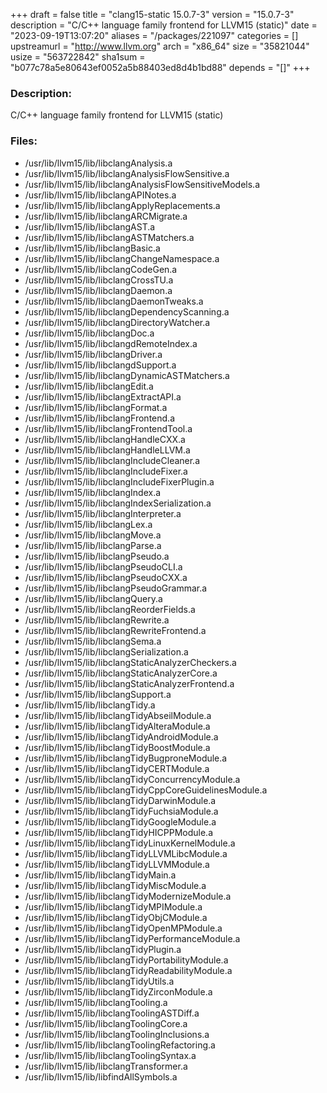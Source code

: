 +++
draft = false
title = "clang15-static 15.0.7-3"
version = "15.0.7-3"
description = "C/C++ language family frontend for LLVM15 (static)"
date = "2023-09-19T13:07:20"
aliases = "/packages/221097"
categories = []
upstreamurl = "http://www.llvm.org"
arch = "x86_64"
size = "35821044"
usize = "563722842"
sha1sum = "b077c78a5e80643ef0052a5b88403ed8d4b1bd88"
depends = "[]"
+++
### Description: 
C/C++ language family frontend for LLVM15 (static)

### Files: 
* /usr/lib/llvm15/lib/libclangAnalysis.a
* /usr/lib/llvm15/lib/libclangAnalysisFlowSensitive.a
* /usr/lib/llvm15/lib/libclangAnalysisFlowSensitiveModels.a
* /usr/lib/llvm15/lib/libclangAPINotes.a
* /usr/lib/llvm15/lib/libclangApplyReplacements.a
* /usr/lib/llvm15/lib/libclangARCMigrate.a
* /usr/lib/llvm15/lib/libclangAST.a
* /usr/lib/llvm15/lib/libclangASTMatchers.a
* /usr/lib/llvm15/lib/libclangBasic.a
* /usr/lib/llvm15/lib/libclangChangeNamespace.a
* /usr/lib/llvm15/lib/libclangCodeGen.a
* /usr/lib/llvm15/lib/libclangCrossTU.a
* /usr/lib/llvm15/lib/libclangDaemon.a
* /usr/lib/llvm15/lib/libclangDaemonTweaks.a
* /usr/lib/llvm15/lib/libclangDependencyScanning.a
* /usr/lib/llvm15/lib/libclangDirectoryWatcher.a
* /usr/lib/llvm15/lib/libclangDoc.a
* /usr/lib/llvm15/lib/libclangdRemoteIndex.a
* /usr/lib/llvm15/lib/libclangDriver.a
* /usr/lib/llvm15/lib/libclangdSupport.a
* /usr/lib/llvm15/lib/libclangDynamicASTMatchers.a
* /usr/lib/llvm15/lib/libclangEdit.a
* /usr/lib/llvm15/lib/libclangExtractAPI.a
* /usr/lib/llvm15/lib/libclangFormat.a
* /usr/lib/llvm15/lib/libclangFrontend.a
* /usr/lib/llvm15/lib/libclangFrontendTool.a
* /usr/lib/llvm15/lib/libclangHandleCXX.a
* /usr/lib/llvm15/lib/libclangHandleLLVM.a
* /usr/lib/llvm15/lib/libclangIncludeCleaner.a
* /usr/lib/llvm15/lib/libclangIncludeFixer.a
* /usr/lib/llvm15/lib/libclangIncludeFixerPlugin.a
* /usr/lib/llvm15/lib/libclangIndex.a
* /usr/lib/llvm15/lib/libclangIndexSerialization.a
* /usr/lib/llvm15/lib/libclangInterpreter.a
* /usr/lib/llvm15/lib/libclangLex.a
* /usr/lib/llvm15/lib/libclangMove.a
* /usr/lib/llvm15/lib/libclangParse.a
* /usr/lib/llvm15/lib/libclangPseudo.a
* /usr/lib/llvm15/lib/libclangPseudoCLI.a
* /usr/lib/llvm15/lib/libclangPseudoCXX.a
* /usr/lib/llvm15/lib/libclangPseudoGrammar.a
* /usr/lib/llvm15/lib/libclangQuery.a
* /usr/lib/llvm15/lib/libclangReorderFields.a
* /usr/lib/llvm15/lib/libclangRewrite.a
* /usr/lib/llvm15/lib/libclangRewriteFrontend.a
* /usr/lib/llvm15/lib/libclangSema.a
* /usr/lib/llvm15/lib/libclangSerialization.a
* /usr/lib/llvm15/lib/libclangStaticAnalyzerCheckers.a
* /usr/lib/llvm15/lib/libclangStaticAnalyzerCore.a
* /usr/lib/llvm15/lib/libclangStaticAnalyzerFrontend.a
* /usr/lib/llvm15/lib/libclangSupport.a
* /usr/lib/llvm15/lib/libclangTidy.a
* /usr/lib/llvm15/lib/libclangTidyAbseilModule.a
* /usr/lib/llvm15/lib/libclangTidyAlteraModule.a
* /usr/lib/llvm15/lib/libclangTidyAndroidModule.a
* /usr/lib/llvm15/lib/libclangTidyBoostModule.a
* /usr/lib/llvm15/lib/libclangTidyBugproneModule.a
* /usr/lib/llvm15/lib/libclangTidyCERTModule.a
* /usr/lib/llvm15/lib/libclangTidyConcurrencyModule.a
* /usr/lib/llvm15/lib/libclangTidyCppCoreGuidelinesModule.a
* /usr/lib/llvm15/lib/libclangTidyDarwinModule.a
* /usr/lib/llvm15/lib/libclangTidyFuchsiaModule.a
* /usr/lib/llvm15/lib/libclangTidyGoogleModule.a
* /usr/lib/llvm15/lib/libclangTidyHICPPModule.a
* /usr/lib/llvm15/lib/libclangTidyLinuxKernelModule.a
* /usr/lib/llvm15/lib/libclangTidyLLVMLibcModule.a
* /usr/lib/llvm15/lib/libclangTidyLLVMModule.a
* /usr/lib/llvm15/lib/libclangTidyMain.a
* /usr/lib/llvm15/lib/libclangTidyMiscModule.a
* /usr/lib/llvm15/lib/libclangTidyModernizeModule.a
* /usr/lib/llvm15/lib/libclangTidyMPIModule.a
* /usr/lib/llvm15/lib/libclangTidyObjCModule.a
* /usr/lib/llvm15/lib/libclangTidyOpenMPModule.a
* /usr/lib/llvm15/lib/libclangTidyPerformanceModule.a
* /usr/lib/llvm15/lib/libclangTidyPlugin.a
* /usr/lib/llvm15/lib/libclangTidyPortabilityModule.a
* /usr/lib/llvm15/lib/libclangTidyReadabilityModule.a
* /usr/lib/llvm15/lib/libclangTidyUtils.a
* /usr/lib/llvm15/lib/libclangTidyZirconModule.a
* /usr/lib/llvm15/lib/libclangTooling.a
* /usr/lib/llvm15/lib/libclangToolingASTDiff.a
* /usr/lib/llvm15/lib/libclangToolingCore.a
* /usr/lib/llvm15/lib/libclangToolingInclusions.a
* /usr/lib/llvm15/lib/libclangToolingRefactoring.a
* /usr/lib/llvm15/lib/libclangToolingSyntax.a
* /usr/lib/llvm15/lib/libclangTransformer.a
* /usr/lib/llvm15/lib/libfindAllSymbols.a
